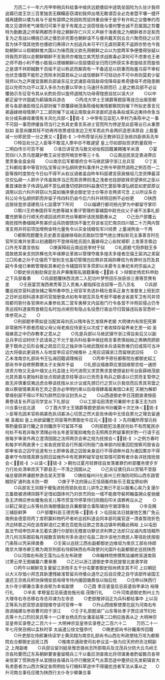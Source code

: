 <!-- { "loadSidebar": true } -->
　　万历二十一年六月甲申朔兵科给事中侯庆远题倭奴中途筑垒固险为久驻计我师追蹑已度王京三百里独苦无糗糒臣窃谓初我师出境无敢谓百全必克者暨平壤一捷开城再捷颇以倭为易与于是有碧蹄之败因败而惩持重自保于是乎有许和之议倭奉约而南又见谓师老气竭惰归可乘于是乎有尾击之说窃怪我与倭何讐也诚不忍属国之剪覆特为勤数道之师挈两都而手授之朝鲜存亡兴灭义声赫于海表我之为朝鲜者亦足矣而复为之苦战以横挑已讲之倭恐非完策也朝鲜谊不与倭共戴天则五合六聚而挠之以贸首为快不惜其他势也倭欲归弗得计大创追兵未可平行无虞则蒙死不返顾亦势也今我助朝鲜以斗假朝鲜推大国以为锋而我又欲先用朝鲜之众以为尝两军争便倭得张疑以持我而并锐以走朝鲜朝鲜不支我师亦难独立矣凭怒求战致毒必深何可不虑害也王者之师不趋小利不徼小胜我以德植朝鲜以信屈倭奴全归而归所获实多若旋结言而旋倍之是谓不祥即馘数千百级不足以称武而厮舆有一不备适足以损重而贻羞乌容不审权也伏念倭既不能殄之而除本则莫若纵之以成信朝鲜不可轻动亦不可中弃则莫若少留锐师以为之声援宜亟敕兵部谕东征文武诸臣毋狃敌毋信降毋妄希奇捷毋不虑隐患朝廷以完师为功不以深入多杀为右要以早休士马速纡东顾而已  上是之敕兵部不必议覆驰示东征官令其从长酌处但以旋师退贼为功毋得惶惑自扰以误大计
　　○以中都正留守许国威为蓟镇南兵游击
　　○丙戌大学士王锡爵等题臣等连日出阁至朝房与各部诸臣相见兵部则催下原覆薛继茂条陈缅甸夷情都察院则催下所拟史善言兄弟逼嫁继母情罪户工二部则催下议减云南取金并浙直织造各条拟或系远夷待命急当处分或系嫁母重情有关风化兵部＜锍-釒＞中带有见监犯人李材乃条陈中之一事不可因一事而停缓各项当行之务其史善言系进士官而所为悖逆至此臣等业已从重票拟如  圣意尚嫌其轻不妨再传改票或径发边卫充军若此外金两织造恩泽原自  上裁量减一分即民受一分之惠又＜锍-釒＞中所荐邹元标王教钟羽正张栋四臣俱系先年
　　○特旨处分之人臣等不敢混入票中亦不敢遽望  皇上尽如部拟但求酌量叙用一二明白传示可否不报
　　○准日讲官洗马敖文祯给假回籍兼赐猪羊米酒
　　○宴赏四川入贡乌思藏护教王朵甘思阿喃坚参等三十名
　　○云南巡抚吴定表进莽应里贡象金盒金叚
　　○以南京后军都督府佥书马继武镇守浙江总兵官
　　○丁亥工科都给事中等官刘弘宝等议许弘纲转吏科事序升之例令甲原然调用之例百而一二臣等揆时度势在今日似不得不从权议调者盖自昨年科臣建言获戾掖垣几空资俸最深仅仅弘纲一人即许子伟虽挨序当迁而其资俸则浅之浅者也铨部欲择资望俱优之臣以重首谏故舍子伟调弘纲不意弘纲激切控辞四科益激切乞罢臣等谓弘纲宜如吏部原议调用以后六科升转窃以为莫如循序便会御史甘士价等亦言两贤可念  上以所议系合科公论令弘纲供职而并留子伟四科仍谕今后六科升转照旧例不必纷更
　　○陕西巡按徐登彦请建苑马七监儒学下所司
　　○以福建行都司杨光梦为中都留守掌印
　　○隰川王府奉国将军充摭等越关奏讦管理府事辅国中尉充倓父子诸不法事礼部覆充摭等合行顺天府递回该府并充倓等都听该抚按勘奏从之
　　○己丑户部覆云南抚按所奏缅贼声势甚炽设兵防御馈饷不备乞将该省见贮南京四川银二十万两内暂准支用并将前项加增例金特允量免令以买金钱粮佐军兴经费  上量减例金一千两
　　○都察院题覆生员史嘉言逼嫁继母赵氏致赵饮恨气绝比律拟斩兄主事善言时在官所实难并坐苐以初通籍时不登继母姓氏固久蓄嫁母之心拟杖禠职  上发善言极边口外充军嘉言依拟
　　○庚寅释前云南巡抚李材于狱
　　○礼部题弋阳恭懿王多焜故绝其亲支则拱椓也先年缘罪议革故以管理夺属多煌夫多煌者庄僖王宸汭之弟宸江□风者之孙于庄僖而下皆别支也虽叨管理岂应祭非其祖拱椓信为有罪何当罚及其嗣今多煌已奉敕管理矣其奉祀合令辅国将军多荧即以本爵专主奉祀本府宗庙从之
　　○御史徐兆魁劾保定总兵尹秉衡赃私狼籍秉衡＜锍-釒＞辩御史杨宏科申劾之下兵部看奏
　　○兵部题覆陕西流虏二入犯功叶梦熊田乐张臣徐三畏等赏赉有差
　　○壬辰宴赏海西弗秃等卫入贡夷人都指挥往吉奴等一百八员名
　　○兵部覆巡视京营科道张辅之等所奏申饬上班官军务选补精壮查系正身方准督发上班到京之日听巡视科道本部司官按册查点如有年貌互异及考弱不堪者该省直军卫有司并领班都司劄付各官俱听从重参处其二营军勇移文内监衙门行令各营不许照前侵占仍专责巡视科道查照食粮见名时加点闸但有隐占名役悉行查出尽归营操违玩各官悉听一体参究从之
　　○  
　　○刑部题李荣拟徒当配其母刘氏以残年告乞准赎养老据  大明律内有除犯死罪非常赦所不原者而祖父母父母老疾应侍家无以次成丁者收赎存留养亲乞恩一如  圣祖瘅恶之中仍存教孝之意从之
　　○先是兵部以马继武镇守浙江得旨矣后又以副总兵李应诏材优于武请易之不允于是兵科给事中侯廷佩言事贵慎始始之弗确而顾欲更于既命之后形会推之疏显已见之独非体马继武既经本兵请易势难仍旧或简可当冲边大将彼此更调务人与地宜李应诏仍候推补  上用应诏镇浙江而留继武旧任
　　○乙未准南京礼部尚书王弘诲回籍调理候召
　　○丙申予原任都察院左都御史起工部尚书辛自修祭葬赠太子太保并予谥
　　○礼部议缅酋莽应里因缘黎京桂一通把进贡方物又无金叶缅文止托孟琏土司代进而又求赏赉求差使颁谕封号台臣薛继茂欲允其贡嘉与更始科臣张贞观欲遣京桂等诘以已贡而复构兵之繇语以已赏而复暂停之故无非慎重驭夷远虑合移该抚按从长计议或先颁已行之赏以示我信而后责其背盟之故以察彼情果真有乞贡之意亦必申明约束以后毋得肆毒属夷借口未犯  天朝为解即孽缘别部不得以不知为辞然后徐议封贡从之
　　○山西道御史李日茂题直隶按臣黄卷请复长芦运司学宜从下礼部议
　　○以工部屯田清吏司署郎中主事王志为四川佥事分巡北道
　　○丁酉大学士王锡爵等题吏部尚书孙鑨第十次乞休＜锍-釒＞臣等先因本官称病甚危执词甚决心切苦之然大臣告休阁中无径自票允之理去留通候  圣裁如  皇上尚欲留鑨乞将臣等所票御史牛应元＜锍-釒＞先将鑨所荐邹元标等酌量叙录行鑨之言则鑨庶乎可留耳不报　　○刑部题犯法愚民何处不有而冤民亦何处不有若非每岁清理必待五年差官冤抑难免合无照两京矜疑事例岁酌一行请于巡按每岁审录外再立澄清囹圄之法师两京会审之规为抚按会＜锍-釒＞之例方春时和每岁听两直隶十三省各抚按官会行所属问刑衙门各审部内轻重囚犯按察司居省会即审省会之囚守巡道有分土即审各道之囚皆亲身巡行不得调审州县为诸囚累亦不得委审守令除情真罪当照旧监候外中有死罪矜疑军徒杖笞情可原宥者许各详抚按抚按会＜锍-釒＞以请＜锍-釒＞期勿过夏月轻罪径自发落重罪仍听部覆务使岁岁力行处处清审庶天下郡县无一不清之囹圄从之
　　○己亥征倭归兵以赏犒不至鼓噪总督顾养谦题参游击吴天赏等　　○铸给福州兴化泉州三府海防同知山西东路管粮防矿通判各关防一颗
　　○庚子予沈府唐山王恬熇衡府新乐王载玺祭如例
　　○兵部言王凤翱于暖兔进抢而锁执伯言儿讲市之夷已不足以服夷心矣乃复漫尔忘备致被诱缚凤翱不足惜如国体何乃刘世杰同处一城不能救夺裴邦翰虽拥众星驰缓急无济俱应参处暖兔伯言儿等市赏宜尽停革侍归凤翱后叩关请罪再议从之
　　○以蓟辽保定山东等处防海御倭副总兵署都督佥事陈璘协守潮漳等处
　　○辛丑赐三辅臣鲜笋
　　○户部覆科臣王德完等＜锍-釒＞屯田盐法日就废弛乞推广免云南例金德意将丙丁库积赢料物朽坏者听巡视科道会同本部司属官逐一清查暂改折色济边转那之间在该库鲜浥烂之累在百姓免征歛之苦各边镇年例藉此稍裕  上以屯田盐法节经申饬并未见着实遵行尔部别无稽查功罪访求利弊之法却只议减内库钱粮所济几何况系御前每月报数支销有何多余浥烂屯盐二政许该地方商民人等径赴抚按衙门条陈以凭采择类奏
　　○壬寅以巡抚江西右副都御史边维垣为南京工部右侍郎南京大理寺卿王樵为南京刑部右侍郎陕西右布政使刘光国升右副都御史巡抚陕西
　　○以河南右布政王藻为山东左布政使
　　○命翰林院修撰焦竑编修吴道南简讨萧云举王图编纂六曹章奏
　　○乙巳以浙江道御史李尧民提督北直隶学政
　　○丙午以朝鲜克复量留江浙炮手五千分屯要害御史叚尚绣言其不可  上曰朝廷以大义存恤小邦念其新遭残破准暂留兵待倭众退尽之后自应使之自守该部传谕国王速还王京练兵积饷保境安民毋得专恃内援因循畏怯以贻后忧
　　○戊申以陕西行太仆寺少卿兼佥事余良枢为本省副使
　　○己酉  孝庄睿皇后忌辰遣伯李承功  裕陵行礼
　　○辛亥  孝穆皇后忌辰遣伯施光祖  茂陵行礼
　　○升河南道御史荆州土为大理寺右寺丞移右寺丞邓谏为左寺丞
　　○吏部推钟羽正为兵科都给事中  上以羽正等系为民官怒该部擅推夺该司官俸一年
　　○升山西按察使栗在庭为河南右布政调福建左参政曹司勋于浙江
　　○壬子礼部题湖广山东等处孝子贾应进节妇杜氏等十九口烈妇吴氏等十一口孝女杨氏烈女潘圣姑等二口例应旌表从之
大明神宗显皇帝实录卷之二百六十一
大明神宗显皇帝实录卷之二百六十二
　　万历二十一年七月癸丑朔以孟秋时享  太庙遣公徐文璧恭代
　　○赐吏部尚书孙鑨乘传回籍
　　○升吏部左侍郎兼侍读学士黄凤翔为南京礼部尚书山西左布政使陆万垓为都察院右佥都御史巡抚江西
　　○推南京通政使司右参议孟一脉为应天府府丞沈桐副之  上用副者
　　○兵部议留刘綎吴惟忠骆尚志所部南兵及沈茂兵分防大丘鸟岭王京各险要而辽东系朝鲜要害量留精兵三千以备叵测查南北将领谋勇者酌留数员各带亲信家丁惯熟炮手从宜随驻各镇兵马尽行撤放天气炎蒸恐途中壅挤应先发蓟镇宣大有虏患者次山西次保定各照例给与行粮料草途中不得骚扰违者军法从事从之　　○升河南佥事任应徵为陕西行太仆寺少卿兼佥事
